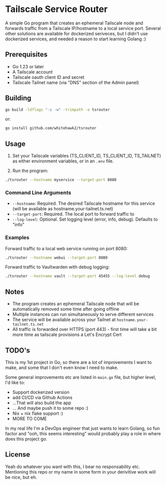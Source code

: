 # Tailscale Service Router

A simple Go program that creates an ephemeral Tailscale node and forwards traffic from a Tailscale IP/hostname to a local service port.
Several other solutions are available for dockerized seriveces, but I didn't use dockerized
services, and needed a reason to start learning Golang :)

## Prerequisites

- Go 1.23 or later
- A Tailscale account
- Tailscale oauth client ID and secret
- Tailscale Tailnet name (via "DNS" section of the Admin panel)

## Building

```bash
go build -ldflags "-s -w" -trimpath -o tsrouter
```

or:

```bash
go install github.com/whitehawk2/tsrouter
```

## Usage

1. Set your Tailscale variables (TS_CLIENT_ID, TS_CLIENT_ID, TS_TAILNET) as either environment variables, or in an `.env` file.

2. Run the program:

```bash
./tsrouter --hostname myservice --target-port 8080
```

### Command Line Arguments

- `--hostname`: Required. The desired Tailscale hostname for this service (will be available as hostname.your-tailnet.ts.net)
- `--target-port`: Required. The local port to forward traffic to
- `--log-level`: Optional. Set logging level (error, info, debug). Defaults to "info"

### Examples

Forward traffic to a local web service running on port 8080:

```bash
./tsrouter --hostname webui --target-port 8080
```

Forward traffic to Vaultwarden with debug logging:

```bash
./tsrouter --hostname vault --target-port 45455 --log-level debug
```

## Notes

- The program creates an ephemeral Tailscale node that will be automatically removed some time after going offline
- Multiple instances can run simultaneously to serve different services
- The service will be available across your Tailnet at `hostname.your-tailnet.ts.net`
- All traffic is forwarded over HTTPS (port 443) - first time will take a bit more time as tailscale provisions a Let's Encrypt Cert

## TODO's

This is my 1st project in Go, so there are a lot of improvements I want to make,
and some that I don't even know I need to make.

Some general improvements etc are listed in `main.go` file,
but higher level, I'd like to:

- Support dockerized version
- add CI/CD via Github Actions
- ...That will also build the app
- ... And maybe push it to some repo :)
- Nix + nix flake support :)
- MORE TO COME

In my real life I'm a DevOps engineer that just wants to learn Golang,
so fun factor and "ooh, this seems interesting" would probably play a role
in where does this project go.

## License

Yeah do whatever you want with this, I bear no responsability etc.
Mentioning this repo or my name in some form in your derivitive work
will be nice, but eh.
